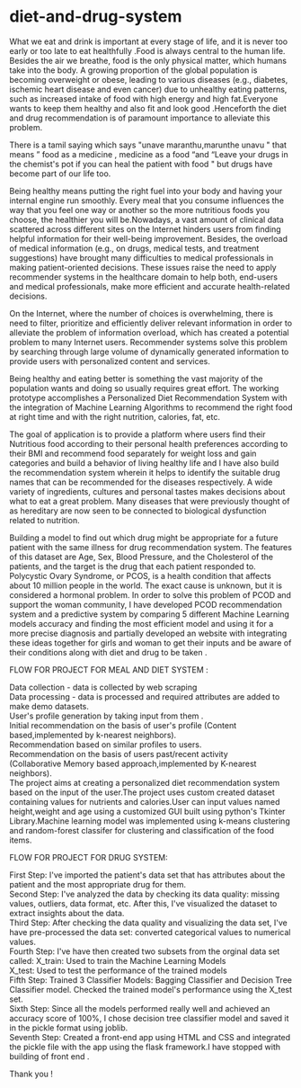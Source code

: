 # diet-and-drug-system

What we eat and drink is important at every stage of life, and it is never too early or too late to eat healthfully .Food is always central to the human life. Besides the air we breathe, food is the only 
physical matter, which humans take into the body. A growing proportion of the global population is becoming overweight or obese, leading to various diseases (e.g., diabetes, ischemic heart 
disease and even cancer) due to unhealthy eating patterns, such as increased intake of food with high energy and high fat.Everyone wants to keep them healthy and also fit and look good .Henceforth 
the diet and drug recommendation is of paramount importance to alleviate this problem.

There is a tamil saying which says "unave maranthu,marunthe unavu " that means ” food as a medicine , medicine as a food “and 
“Leave your drugs in the chemist's pot if you can heal the patient with food " but drugs have become part of our life too.

Being healthy means putting the right fuel into your body and having your internal engine run smoothly. Every meal that you consume influences the way that you feel one way or another so the 
more nutritious foods you choose, the healthier you will be.Nowadays, a vast amount of clinical data scattered across different sites on the Internet hinders users from finding helpful information 
for their well-being improvement. Besides, the overload of medical information (e.g., on drugs, medical tests, and treatment 
suggestions) have brought many difficulties to medical professionals in making patient-oriented decisions. These issues raise the need to 
apply recommender systems in the healthcare domain to help both, end-users and medical professionals, make more efficient and accurate health-related decisions.

On the Internet, where the number of choices is overwhelming, there is need to filter, prioritize and efficiently deliver relevant information in order to alleviate the problem of information overload, which has 
created a potential problem to many Internet users. Recommender systems solve this problem by searching through large volume of dynamically generated information to provide users with 
personalized content and services. 


Being healthy and eating better is something the vast majority of the population wants and doing so usually requires great effort. The working prototype accomplishes a Personalized Diet 
Recommendation System with the integration of Machine Learning Algorithms to recommend the right food at right time and with the 
right nutrition, calories, fat, etc. 

The goal of application is to provide a platform where users find their Nutritious food according to their personal health preferences according to their BMI and recommend food separately for weight 
loss and gain categories and build a behavior of living healthy life and I have also build the recommendation system wherein it helps to identify the suitable drug names that can be recommended for the diseases respectively.
A wide variety of ingredients, cultures and personal tastes makes decisions about what to eat a great problem. Many diseases that were previously thought of as hereditary are now seen to be 
connected to biological dysfunction related to nutrition.

Building a model to find out which drug might be appropriate for a future patient with the same illness for drug recommendation system. The features of this dataset are Age, Sex, Blood Pressure, 
and the Cholesterol of the patients, and the target is the drug that each patient responded to.
Polycystic Ovary Syndrome, or PCOS, is a health condition that affects about 10 million people in the world. The exact cause is unknown, but it is considered a hormonal problem. In order to solve 
this problem of PCOD and support the woman community, I have developed PCOD recommendation system and a predictive system by comparing 5 different Machine Learning models accuracy and 
finding the most efficient model and using it for a more precise diagnosis and partially developed an website with integrating these ideas together for girls and woman to get their inputs and be aware 
of their conditions along with diet and drug to be taken .

FLOW FOR PROJECT FOR MEAL AND DIET SYSTEM :

Data collection - data is collected by web scraping                  
Data processing - data is processed and required attributes are added to make demo datasets.            
User's profile generation by taking input from them .           
Initial recommendation on the basis of user's profile (Content  based,implemented by k-nearest neighbors).    
Recommendation based on similar profiles to users.   
Recommendation on the basis of users past/recent activity   
(Collaborative Memory based approach,implemented by K-nearest 
neighbors).  
The project aims at creating a personalized diet recommendation system based on the input of the user.The project uses custom created dataset containing values for nutrients and calories.User can input values named height,weight and age using a customized GUI built using python's Tkinter Library.Machine learning model was implemented using k-means clustering and random-forest classifer for clustering and classification of the food items.

FLOW FOR PROJECT FOR DRUG SYSTEM:     

First Step: I've imported the patient's data set that has attributes about the patient and the most appropriate drug for them.     
Second Step: I've analyzed the data by checking its data quality: missing values, outliers, data format, etc. After this, I've visualized  the dataset to extract insights about the data.  
Third Step: After checking the data quality and visualizing the data set, I've have pre-processed the data set: converted categorical values to numerical values.  
Fourth Step: I've have then created two subsets from the orginal data set called: 
X_train: Used to train the Machine Learning Models  
X_test: Used to test the performance of the trained models     
Fifth Step: Trained 3 Classifier Models: Bagging Classifier and Decision Tree Classifier model. Checked the trained model's performance using the X_test 
set.  
Sixth Step: Since all the models performed really well and achieved an accuracy score of 100%, I chose decision tree classifier model and saved it in the pickle format using joblib.  
Seventh Step: Created a front-end app using HTML and CSS and integrated the pickle file with the app using the flask framework.I have 
stopped with building of front end .   

Thank you !
